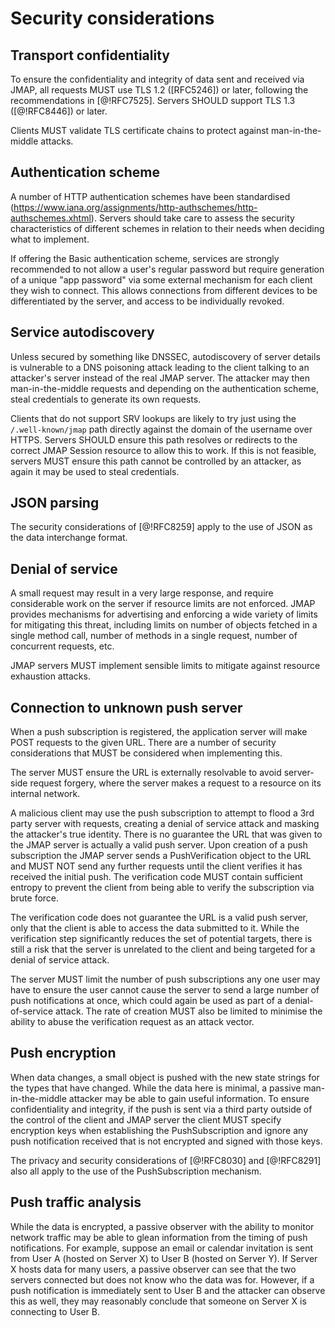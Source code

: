 # Security considerations

## Transport confidentiality

To ensure the confidentiality and integrity of data sent and received via JMAP, all requests MUST use TLS 1.2 ([RFC5246]) or later, following the recommendations in [@!RFC7525]. Servers SHOULD support TLS 1.3 ([@!RFC8446]) or later.

Clients MUST validate TLS certificate chains to protect against man-in-the-middle attacks.

## Authentication scheme

A number of HTTP authentication schemes have been standardised (https://www.iana.org/assignments/http-authschemes/http-authschemes.xhtml). Servers should take care to assess the security characteristics of different schemes in relation to their needs when deciding what to implement.

If offering the Basic authentication scheme, services are strongly recommended  to not allow a user's regular password but require generation of a unique "app password" via some external mechanism for each client they wish to connect. This allows connections from different devices to be differentiated by the server, and access to be individually revoked.

## Service autodiscovery

Unless secured by something like DNSSEC, autodiscovery of server details is
vulnerable to a DNS poisoning attack leading to the client talking to an attacker's server instead of the real JMAP server. The attacker may then man-in-the-middle requests and depending on the authentication scheme, steal credentials to generate its own requests.

Clients that do not support SRV lookups are likely to try just using the `/.well-known/jmap` path directly against the domain of the username over HTTPS. Servers SHOULD ensure this path resolves or redirects to the correct JMAP Session resource to allow this to work. If this is not feasible, servers MUST ensure this path cannot be controlled by an attacker, as again it may be used to steal credentials.

## JSON parsing

The security considerations of [@!RFC8259] apply to the use of JSON as the data interchange format.

## Denial of service

A small request may result in a very large response, and require considerable
work on the server if resource limits are not enforced. JMAP provides mechanisms for advertising and enforcing a wide variety of limits for mitigating this threat, including limits on number of objects fetched in a single method call, number of methods in a single request, number of concurrent requests, etc.

JMAP servers MUST implement sensible limits to mitigate against resource exhaustion attacks.

## Connection to unknown push server

When a push subscription is registered, the application server will make POST requests to the given URL. There are a number of security considerations that MUST be considered when implementing this.

The server MUST ensure the URL is externally resolvable to avoid server-side request forgery, where the server makes a request to a resource on its internal network.

A malicious client may use the push subscription to attempt to flood a 3rd party server with requests, creating a denial of service attack and masking the attacker's true identity. There is no guarantee the URL that was given to the JMAP server is actually a valid push server. Upon creation of a push subscription the JMAP server sends a PushVerification object to the URL and MUST NOT send any further requests until the client verifies it has received the initial push. The verification code MUST contain sufficient entropy to prevent the client from being able to verify the subscription via brute force.

The verification code does not guarantee the URL is a valid push server, only
that the client is able to access the data submitted to it. While the
verification step significantly reduces the set of potential targets, there is
still a risk that the server is unrelated to the client and being targeted for
a denial of service attack.

The server MUST limit the number of push subscriptions any one user may have to ensure the user cannot cause the server to send a large number of push notifications at once, which could again be used as part of a denial-of-service attack. The rate of creation MUST also be limited to minimise the ability to abuse the verification request as an attack vector.

## Push encryption

When data changes, a small object is pushed with the new state strings for the types that have changed. While the data here is minimal, a passive man-in-the-middle attacker may be able to gain useful information. To ensure confidentiality and integrity, if the push is sent via a third party outside of the control of the client and JMAP server the client MUST specify encryption keys when establishing the PushSubscription and ignore any push notification received that is not encrypted and signed with those keys.

The privacy and security considerations of [@!RFC8030] and [@!RFC8291] also all apply to the use of the PushSubscription mechanism.

## Push traffic analysis

While the data is encrypted, a passive observer with the ability to monitor network traffic may be able to glean information from the timing of push notifications. For example, suppose an email or calendar invitation is sent from User A (hosted on Server X) to User B (hosted on Server Y). If Server X hosts data for many users, a passive observer can see that the two servers connected but does not know who the data was for. However, if a push notification is immediately sent to User B and the attacker can observe this as well, they may reasonably conclude that someone on Server X is connecting to User B.
